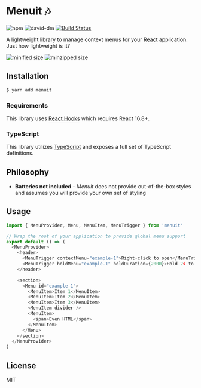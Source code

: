 # Menuit 🎶

![npm](https://img.shields.io/npm/v/menuit.svg)
![david-dm](https://david-dm.org/UnicornHeartClub/menuit.svg)
[![Build Status](https://travis-ci.com/UnicornHeartClub/menuit.svg?branch=master)](https://travis-ci.com/UnicornHeartClub/menuit)

A lightweight library to manage context menus for your [React](https://reactjs.org)
application. Just how lightweight is it?

![minified size](https://badgen.net/bundlephobia/min/menuit)
![minzipped size](https://badgen.net/bundlephobia/minzip/menuit)

## Installation

```bash
$ yarn add menuit
```

### Requirements

This library uses [React Hooks](https://reactjs.org/docs/hooks-intro.html) which requires React 16.8+.

### TypeScript

This library utilizes [TypeScript](https://www.typescriptlang.org/) and exposes a full set of
TypeScript definitions.

## Philosophy

 - **Batteries __not__ included** - _Menuit_ does not provide out-of-the-box styles and assumes you will provide your own set of styling

## Usage

```typescript
import { MenuProvider, Menu, MenuItem, MenuTrigger } from 'menuit'

// Wrap the root of your application to provide global menu support
export default () => (
  <MenuProvider>
    <header>
      <MenuTrigger contextMenu="example-1">Right-click to open</MenuTrigger>
      <MenuTrigger holdMenu="example-1" holdDuration={2000}>Hold 2s to open</MenuTrigger>
    </header>

    <section>
      <Menu id="example-1">
        <MenuItem>Item 1</MenuItem>
        <MenuItem>Item 2</MenuItem>
        <MenuItem>Item 3</MenuItem>
        <MenuItem divider />
        <MenuItem>
          <span>Even HTML</span>
        </MenuItem>
      </Menu>
    </section>
  </MenuProvider>
)
```

## License

MIT
